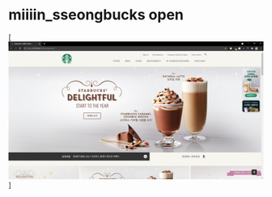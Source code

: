 # miiiin_sseongbucks open

[<img alt="mainimage" src="https://github.com/alstjd0051/minseongbucks_project/blob/master/screen_shot.png?raw=true" width="1000">]